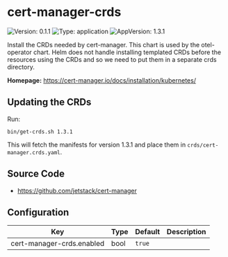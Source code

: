 # cert-manager-crds

![Version: 0.1.1](https://img.shields.io/badge/Version-0.1.1-informational?style=flat-square) ![Type: application](https://img.shields.io/badge/Type-application-informational?style=flat-square) ![AppVersion: 1.3.1](https://img.shields.io/badge/AppVersion-1.3.1-informational?style=flat-square)

Install the CRDs needed by cert-manager. This chart is used by the
otel-operator chart. Helm does not handle installing templated CRDs
before the resources using the CRDs and so we need to put them in a separate
crds directory.

**Homepage:** <https://cert-manager.io/docs/installation/kubernetes/>

## Updating the CRDs

Run:

```
bin/get-crds.sh 1.3.1
```

This will fetch the manifests for version 1.3.1 and place them in
`crds/cert-manager.crds.yaml`.

## Source Code

* <https://github.com/jetstack/cert-manager>

## Configuration

| Key | Type | Default | Description |
|-----|------|---------|-------------|
| cert-manager-crds.enabled | bool | `true` |  |
